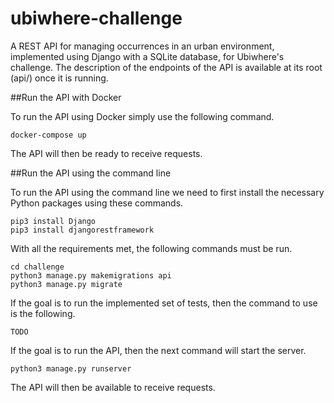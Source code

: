 # ubiwhere-challenge

A REST API for managing occurrences in an urban environment, implemented using Django with a SQLite database, for Ubiwhere's challenge.
The description of the endpoints of the API is available at its root (api/) once it is running.

##Run the API with Docker

To run the API using Docker simply use the following command.

```
docker-compose up
```

The API will then be ready to receive requests.

##Run the API using the command line

To run the API using the command line we need to first install the necessary Python packages using these commands.

```
pip3 install Django
pip3 install djangorestframework
```

With all the requirements met, the following commands must be run.

```
cd challenge
python3 manage.py makemigrations api
python3 manage.py migrate
```

If the goal is to run the implemented set of tests, then the command to use is the following.

```
TODO
```

If the goal is to run the API, then the next command will start the server.

```
python3 manage.py runserver
```

The API will then be available to receive requests.